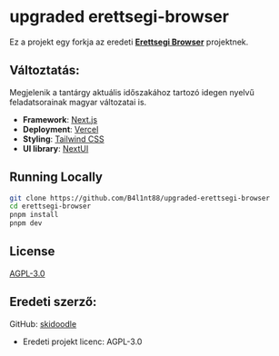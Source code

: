 # upgraded erettsegi-browser

Ez a projekt egy forkja az eredeti **[Erettsegi Browser](https://github.com/skidoodle/erettsegi-browser)** projektnek.

## Változtatás:
Megjelenik a tantárgy aktuális időszakához tartozó idegen nyelvű feladatsorainak magyar változatai is.

- **Framework**: [Next.js](https://nextjs.org)
- **Deployment**: [Vercel](https://vercel.com)
- **Styling**: [Tailwind CSS](https://tailwindcss.com)
- **UI library**: [NextUI](https://nextui.org)

## Running Locally

```bash
git clone https://github.com/B4l1nt88/upgraded-erettsegi-browser
cd erettsegi-browser
pnpm install
pnpm dev
```

## License

[AGPL-3.0](https://github.com/B4l1nt88/erettsegi-browser/blob/main/LICENSE)



## Eredeti szerző:
GitHub: [skidoodle](https://github.com/skidoodle)
- Eredeti projekt licenc: AGPL-3.0
